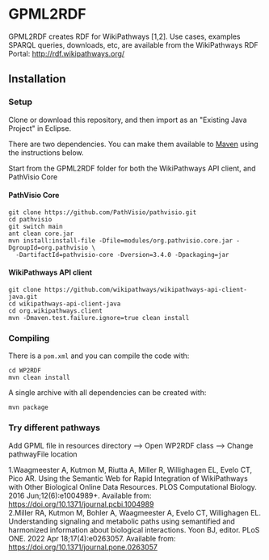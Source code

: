 # GPML2RDF

GPML2RDF creates RDF for WikiPathways [1,2]. Use cases, examples SPARQL queries, downloads, etc,
are available from the WikiPathways RDF Portal: http://rdf.wikipathways.org/

## Installation

### Setup

Clone or download this repository, and then import as an "Existing Java Project" in Eclipse.

There are two dependencies. You can make them available to [Maven](https://maven.apache.org/) using the instructions below.

Start from the GPML2RDF folder for both the WikiPathways API client, and PathVisio Core

#### PathVisio Core

```shell
git clone https://github.com/PathVisio/pathvisio.git
cd pathvisio
git switch main
ant clean core.jar
mvn install:install-file -Dfile=modules/org.pathvisio.core.jar -DgroupId=org.pathvisio \
  -DartifactId=pathvisio-core -Dversion=3.4.0 -Dpackaging=jar
```

#### WikiPathways API client 

```shell
git clone https://github.com/wikipathways/wikipathways-api-client-java.git
cd wikipathways-api-client-java
cd org.wikipathways.client
mvn -Dmaven.test.failure.ignore=true clean install
```

### Compiling

There is a `pom.xml` and you can compile the code with:

```shell
cd WP2RDF
mvn clean install
```

A single archive with all dependencies can be created with:

```shell
mvn package
```

### Try different pathways

Add GPML file in resources directory --> Open WP2RDF class --> Change pathwayFile location


1.Waagmeester A, Kutmon M, Riutta A, Miller R, Willighagen EL, Evelo CT, Pico AR. Using the Semantic Web for Rapid Integration of WikiPathways with Other Biological Online Data Resources. PLOS Computational Biology. 2016 Jun;12(6):e1004989+. Available from: https://doi.org/10.1371/journal.pcbi.1004989 <br />
2.Miller RA, Kutmon M, Bohler A, Waagmeester A, Evelo CT, Willighagen EL. Understanding signaling and metabolic paths using semantified and harmonized information about biological interactions. Yoon BJ, editor. PLoS ONE. 2022 Apr 18;17(4):e0263057. Available from: https://doi.org/10.1371/journal.pone.0263057
